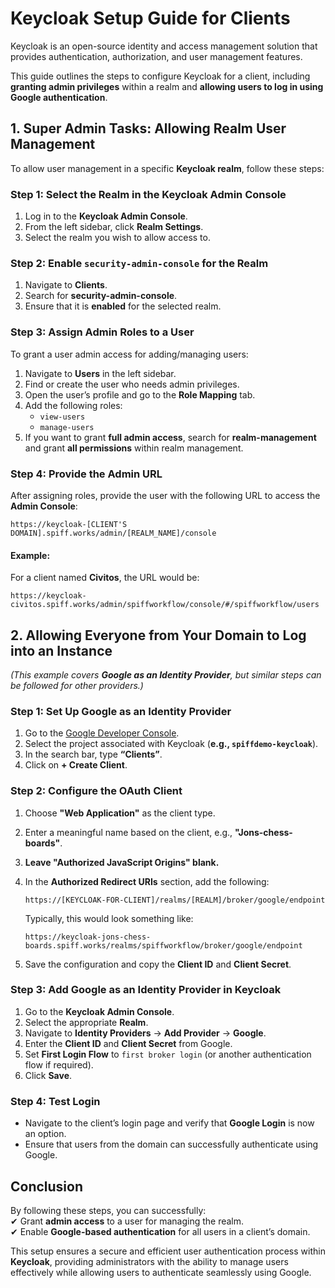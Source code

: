 # Keycloak Setup Guide for Clients 

Keycloak is an open-source identity and access management solution that provides authentication, authorization, and user management features. 

This guide outlines the steps to configure Keycloak for a client, including **granting admin privileges** within a realm and **allowing users to log in using Google authentication**.  

## **1. Super Admin Tasks: Allowing Realm User Management**  

To allow user management in a specific **Keycloak realm**, follow these steps:

### **Step 1: Select the Realm in the Keycloak Admin Console**  
1. Log in to the **Keycloak Admin Console**.  
2. From the left sidebar, click **Realm Settings**.  
3. Select the realm you wish to allow access to.

### **Step 2: Enable `security-admin-console` for the Realm**  
1. Navigate to **Clients**.  
2. Search for **security-admin-console**.  
3. Ensure that it is **enabled** for the selected realm.

### **Step 3: Assign Admin Roles to a User**  
To grant a user admin access for adding/managing users:  
1. Navigate to **Users** in the left sidebar.  
2. Find or create the user who needs admin privileges.  
3. Open the user’s profile and go to the **Role Mapping** tab.  
4. Add the following roles:  
   - `view-users`  
   - `manage-users`  
5. If you want to grant **full admin access**, search for **realm-management** and grant **all permissions** within realm management.

### **Step 4: Provide the Admin URL**  
After assigning roles, provide the user with the following URL to access the **Admin Console**:

```
https://keycloak-[CLIENT'S DOMAIN].spiff.works/admin/[REALM_NAME]/console
```

#### **Example:**  
For a client named **Civitos**, the URL would be:  
```
https://keycloak-civitos.spiff.works/admin/spiffworkflow/console/#/spiffworkflow/users
```

## **2. Allowing Everyone from Your Domain to Log into an Instance**  
*(This example covers **Google as an Identity Provider**, but similar steps can be followed for other providers.)*  

### **Step 1: Set Up Google as an Identity Provider**  
1. Go to the [Google Developer Console](https://console.cloud.google.com/).  
2. Select the project associated with Keycloak (**e.g., `spiffdemo-keycloak`**).  
3. In the search bar, type **“Clients”**.  
4. Click on **+ Create Client**.

### **Step 2: Configure the OAuth Client**  
1. Choose **"Web Application"** as the client type.  
2. Enter a meaningful name based on the client, e.g., **"Jons-chess-boards"**.  
3. **Leave "Authorized JavaScript Origins" blank.**  
4. In the **Authorized Redirect URIs** section, add the following:

   ```
   https://[KEYCLOAK-FOR-CLIENT]/realms/[REALM]/broker/google/endpoint
   ```

   Typically, this would look something like:

   ```
   https://keycloak-jons-chess-boards.spiff.works/realms/spiffworkflow/broker/google/endpoint
   ```

5. Save the configuration and copy the **Client ID** and **Client Secret**.

### **Step 3: Add Google as an Identity Provider in Keycloak**  
1. Go to the **Keycloak Admin Console**.  
2. Select the appropriate **Realm**.  
3. Navigate to **Identity Providers** → **Add Provider** → **Google**.  
4. Enter the **Client ID** and **Client Secret** from Google.  
5. Set **First Login Flow** to `first broker login` (or another authentication flow if required).  
6. Click **Save**.

### **Step 4: Test Login**  
- Navigate to the client’s login page and verify that **Google Login** is now an option.  
- Ensure that users from the domain can successfully authenticate using Google.
## **Conclusion**  
By following these steps, you can successfully:  
✔ Grant **admin access** to a user for managing the realm.  
✔ Enable **Google-based authentication** for all users in a client’s domain.  

This setup ensures a secure and efficient user authentication process within **Keycloak**, providing administrators with the ability to manage users effectively while allowing users to authenticate seamlessly using Google.  